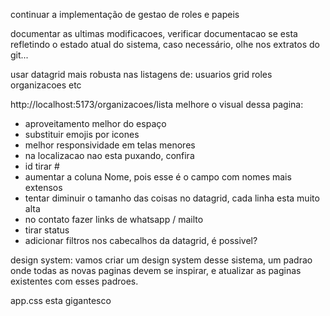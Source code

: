 
continuar a implementação de gestao de roles e papeis

documentar as ultimas modificacoes, verificar documentacao se esta refletindo o estado atual do sistema, caso necessário, olhe nos extratos do git...

usar datagrid mais robusta nas listagens de:
usuarios
grid
roles
organizacoes etc


http://localhost:5173/organizacoes/lista
melhore o visual dessa pagina:
- aproveitamento melhor do espaço
- substituir emojis por icones
- melhor responsividade em telas menores
- na localizacao nao esta puxando, confira
- id tirar #
- aumentar a coluna Nome, pois esse é o campo com nomes mais extensos
- tentar diminuir o tamanho das coisas no datagrid, cada linha esta muito alta
- no contato fazer links de whatsapp / mailto
- tirar status
- adicionar filtros nos cabecalhos da datagrid, é possivel?



design system:
vamos criar um design system desse sistema, um padrao onde todas as novas paginas devem se inspirar, e atualizar as paginas existentes com esses padroes.

app.css esta gigantesco

